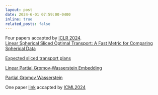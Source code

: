 ```yaml
---
layout: post
date: 2024-6-01 07:59:00-0400
inline: true
related_posts: false
---
```


Four papers accapted by [ICLR 2024](https://iclr.cc/Conferences/2024).  
[Linear Spherical Sliced Optimal Transport: A Fast Metric for Comparing Spherical Data](https://arxiv.org/abs/2411.06055)

[Expected sliced transport plans](https://arxiv.org/pdf/2410.12176)

[Linear Partial Gromov-Wasserstein Embedding](https://arxiv.org/pdf/2410.16669)

[Partial Gromov Wasserstein](https://arxiv.org/abs/2402.03664)


One paper [link](https://arxiv.org/abs/2402.02345) accapted by [ICML2024](https://icml.cc/Conferences/2024)
